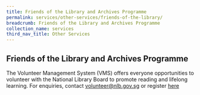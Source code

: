 ```yaml
---
title: Friends of the Library and Archives Programme
permalink: services/other-services/friends-of-the-library/
breadcrumb: Friends of the Library and Archives Programme
collection_name: services
third_nav_title: Other Services
---
```


## **Friends of the Library and Archives Programme**

The Volunteer Management System (VMS) offers everyone opportunities to volunteer with the National Library Board to promote reading and lifelong learning. For enquiries, contact [volunteer@nlb.gov.sg](mailto:volunteer@nlb.gov.sg) or register [here](https://www.nlb.gov.sg/volunteers/)